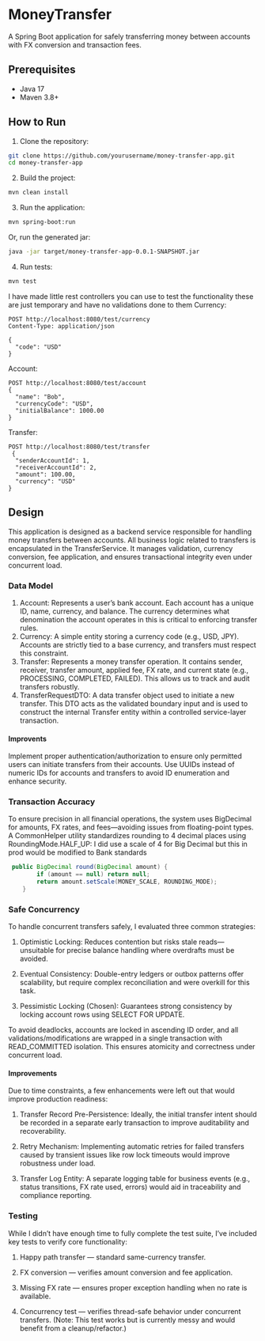 # MoneyTransfer
A Spring Boot application for safely transferring money between accounts with FX conversion and transaction fees.

## Prerequisites

- Java 17
- Maven 3.8+

## How to Run

1. Clone the repository:
```bash
git clone https://github.com/yourusername/money-transfer-app.git
cd money-transfer-app
```

2. Build the project:
```bash
mvn clean install
```

3. Run the application:
```bash
mvn spring-boot:run
```

Or, run the generated jar:
```bash
java -jar target/money-transfer-app-0.0.1-SNAPSHOT.jar
```

4. Run tests:
```bash
mvn test
```

I have made little rest controllers you can use to test the functionality these are just temporary and have no validations done to them
Currency:
```http
POST http://localhost:8080/test/currency
Content-Type: application/json

{
  "code": "USD"
}
```

Account:
```http
POST http://localhost:8080/test/account
{
  "name": "Bob",
  "currencyCode": "USD",
  "initialBalance": 1000.00
}
```

Transfer:
```http
POST http://localhost:8080/test/transfer
 {
  "senderAccountId": 1,
  "receiverAccountId": 2,
  "amount": 100.00,
  "currency": "USD"
}
```

## Design
This application is designed as a backend service responsible for handling money transfers between accounts. All business logic related to transfers is encapsulated in the TransferService. It manages validation, currency conversion, fee application, and ensures transactional integrity even under concurrent load.

### Data Model
1. Account: Represents a user’s bank account. Each account has a unique ID, name, currency, and balance. The currency determines what denomination the account operates in this is critical to enforcing transfer rules.
2. Currency: A simple entity storing a currency code (e.g., USD, JPY). Accounts are strictly tied to a base currency, and transfers must respect this constraint.
3. Transfer: Represents a money transfer operation. It contains sender, receiver, transfer amount, applied fee, FX rate, and current state (e.g., PROCESSING, COMPLETED, FAILED). This allows us to track and audit transfers robustly.
5. TransferRequestDTO: A data transfer object used to initiate a new transfer. This DTO acts as the validated boundary input and is used to construct the internal Transfer entity within a controlled service-layer transaction.

#### Improvents
Implement proper authentication/authorization to ensure only permitted users can initiate transfers from their accounts. Use UUIDs instead of numeric IDs for accounts and transfers to avoid ID enumeration and enhance security.

### Transaction Accuracy
To ensure precision in all financial operations, the system uses BigDecimal for amounts, FX rates, and fees—avoiding issues from floating-point types. A CommonHelper utility standardizes rounding to 4 decimal places using RoundingMode.HALF_UP:
I did use a scale of 4 for Big Decimal but this in prod would be modified to Bank standards
```Java
 public BigDecimal round(BigDecimal amount) {
        if (amount == null) return null;
        return amount.setScale(MONEY_SCALE, ROUNDING_MODE);
    }
```

### Safe Concurrency
To handle concurrent transfers safely, I evaluated three common strategies:

1. Optimistic Locking: Reduces contention but risks stale reads—unsuitable for precise balance handling where overdrafts must be avoided.

2. Eventual Consistency: Double-entry ledgers or outbox patterns offer scalability, but require complex reconciliation and were overkill for this task.

3. Pessimistic Locking (Chosen): Guarantees strong consistency by locking account rows using SELECT FOR UPDATE.

To avoid deadlocks, accounts are locked in ascending ID order, and all validations/modifications are wrapped in a single transaction with READ_COMMITTED isolation. This ensures atomicity and correctness under concurrent load.

#### Improvements

Due to time constraints, a few enhancements were left out that would improve production readiness:

1. Transfer Record Pre-Persistence: Ideally, the initial transfer intent should be recorded in a separate early transaction to improve auditability and recoverability.

2. Retry Mechanism: Implementing automatic retries for failed transfers caused by transient issues like row lock timeouts would improve robustness under load.

3. Transfer Log Entity: A separate logging table for business events (e.g., status transitions, FX rate used, errors) would aid in traceability and compliance reporting.

### Testing
While I didn’t have enough time to fully complete the test suite, I’ve included key tests to verify core functionality:

1.  Happy path transfer — standard same-currency transfer.

2. FX conversion — verifies amount conversion and fee application.

3. Missing FX rate — ensures proper exception handling when no rate is available.

4. Concurrency test — verifies thread-safe behavior under concurrent transfers.
(Note: This test works but is currently messy and would benefit from a cleanup/refactor.)

